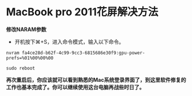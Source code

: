 # MacBook pro 2011花屏解决方法

**修改NARAM参数**

- 开机按下⌘+S，进入命令模式，输入以下命令。

`nvram fa4ce28d-b62f-4c99-9cc3-6815686e30f9:gpu-power-prefs=%01%00%00%00`

`sudo reboot`

**再次重启后，你应该就可以看到熟悉的Mac系统登录界面了，到这里软件修复的工作也基本完成了。你可以继续使用这台电脑再战些时日了。**